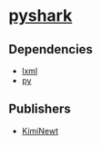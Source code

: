 # [pyshark](https://pypi.org/project/pyshark)

## Dependencies
- [lxml](packages/l/lxml.md)
- [py](packages/p/py.md)



## Publishers
- [KimiNewt](https://pypi.org/user/KimiNewt)

